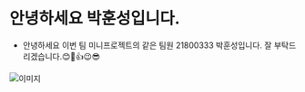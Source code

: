 # 안녕하세요 박훈성입니다.


* 안녕하세요 이번 팀 미니프로젝트의 같은 팀원 21800333 박훈성입니다.
잘 부탁드리겠습니다.😊🤣👍😉😎


![이미지](https://cdn.pixabay.com/photo/2020/10/09/13/12/man-5640540_960_720.jpg)

